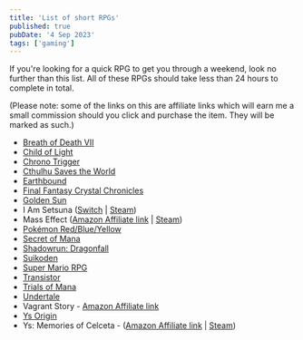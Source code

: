 ```yaml
---
title: 'List of short RPGs'
published: true
pubDate: '4 Sep 2023'
tags: ['gaming']
---
```


If you're looking for a quick RPG to get you through a weekend, look no further than this list. All of these RPGs should take less than 24 hours to complete in total.

(Please note: some of the links on this are affiliate links which will earn me a small commission should you click and purchase the item. They will be marked as such.)

* [Breath of Death VII](https://store.steampowered.com/app/107300/Breath_of_Death_VII/)
* [Child of Light](https://store.steampowered.com/app/256290/Child_of_Light/)
* [Chrono Trigger](https://store.steampowered.com/app/613830/CHRONO_TRIGGER/)
* [Cthulhu Saves the World](https://store.steampowered.com/app/107310/Cthulhu_Saves_the_World/)
* [Earthbound](https://www.youtube.com/watch?v=KXQqhRETBeE)
* [Final Fantasy Crystal Chronicles](https://ffcrystalchronicles.square-enix-games.com/en-gb)
* [Golden Sun](https://www.nintendo.co.uk/Games/Game-Boy-Advance/Golden-Sun-866531.html)
* I Am Setsuna ([Switch](https://www.nintendo.co.uk/Games/Nintendo-Switch-download-software/I-am-Setsuna-1176688.html) | [Steam](https://store.steampowered.com/app/441830/I_am_Setsuna/))
* Mass Effect ([Amazon Affiliate link](https://www.amazon.co.uk/Mass-Effect-Value-Games-DVD/dp/B0035LBM44?crid=2MLOFPW1GLQ7G&keywords=mass+effect+1&qid=1693877157&sprefix=mass+effect+1%2Caps%2C84&sr=8-2-spons&sp_csd=d2lkZ2V0TmFtZT1zcF9hdGY&psc=1&linkCode=ll1&tag=liofast-21&linkId=0c86043e5c1911aa0f7aef45de307e4b&language=en_GB&ref_=as_li_ss_tl) | [Steam](https://store.steampowered.com/app/17460/Mass_Effect_2007/))
* [Pokémon Red/Blue/Yellow](https://www.pokemon.com/us/pokemon-video-games/pokemon-red-version-and-pokemon-blue-version/)
* [Secret of Mana](https://store.steampowered.com/app/637670/Secret_of_Mana/)
* [Shadowrun: Dragonfall](https://store.steampowered.com/app/300550/Shadowrun_Dragonfall__Directors_Cut/)
* [Suikoden](https://store.steampowered.com/app/1932640/Suikoden_III_HD_Remaster_Gate_Rune_and_Dunan_Unification_Wars/)
* [Super Mario RPG](https://www.nintendo.co.uk/Games/Nintendo-Switch-games/Super-Mario-RPG-2403952.html)
* [Transistor](https://www.gog.com/en/game/transistor)
* [Trials of Mana](https://store.steampowered.com/app/924980/Trials_of_Mana/)
* [Undertale](https://undertale.com/)
* Vagrant Story - [Amazon Affiliate link](https://www.amazon.co.uk/Crave-Entertainment-Vagrant-Story-PS/dp/B00004UDV3?&linkCode=ll1&tag=liofast-21&linkId=5e4faf9f9f166dcb358e5970a615b9ae&language=en_GB&ref_=as_li_ss_tl)
* [Ys Origin](https://www.nintendo.co.uk/Games/Nintendo-Switch-download-software/Ys-Origin-1844172.html)
* Ys: Memories of Celceta - ([Amazon Affiliate link](https://www.amazon.co.uk/Ys-Memories-of-Celceta-PS4/dp/B087ZFV9D7?th=1&linkCode=ll1&tag=liofast-21&linkId=63327287b4c6c2e2b48b0d22d759567f&language=en_GB&ref_=as_li_ss_tl) | [Steam](https://store.steampowered.com/app/587110/Ys_Memories_of_Celceta/))